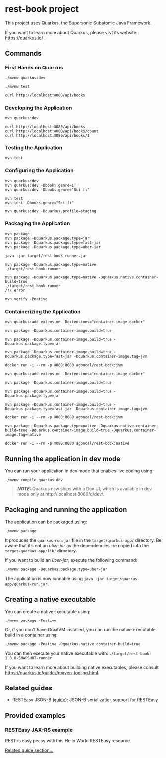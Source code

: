 # rest-book project

This project uses Quarkus, the Supersonic Subatomic Java Framework.

If you want to learn more about Quarkus, please visit its website: https://quarkus.io/ .

## Commands

### First Hands on Quarkus

```shell script
./mvnw quarkus:dev

./mvnw test

curl http://localhost:8080/api/books
```

### Developing the Application

```shell script
mvn quarkus:dev

curl http://localhost:8080/api/books
curl http://localhost:8080/api/books/count
curl http://localhost:8080/api/books/1
```

### Testing the Application

```shell script
mvn test
```

### Configuring the Application

```shell script
mvn quarkus:dev
mvn quarkus:dev -Dbooks.genre=IT
mvn quarkus:dev -Dbooks.genre="Sci fi"

mvn test
mvn test -Dbooks.genre="Sci fi"

mvn quarkus:dev -Dquarkus.profile=staging
```

### Packaging the Application

```shell script
mvn package
mvn package -Dquarkus.package.type=jar
mvn package -Dquarkus.package.type=fast-jar
mvn package -Dquarkus.package.type=uber-jar

java -jar target/rest-book-runner.jar
```

```shell script
mvn package -Dquarkus.package.type=native
./target/rest-book-runner

mvn package -Dquarkus.package.type=native -Dquarkus.native.container-build=true
./target/rest-book-runner
/!\ error
```

```shell script
mvn verify -Pnative
```

### Containerizing the Application

```shell script
mvn quarkus:add-extension -Dextensions="container-image-docker"

mvn package -Dquarkus.container-image.build=true

mvn package -Dquarkus.container-image.build=true -Dquarkus.package.type=jar

mvn package -Dquarkus.container-image.build=true -Dquarkus.package.type=fast-jar -Dquarkus.container-image.tag=jvm

docker run -i --rm -p 8080:8080 agoncal/rest-book:jvm
```

```shell script
mvn quarkus:add-extension -Dextensions="container-image-docker"

mvn package -Dquarkus.container-image.build=true

mvn package -Dquarkus.container-image.build=true -Dquarkus.package.type=jar

mvn package -Dquarkus.container-image.build=true -Dquarkus.package.type=fast-jar -Dquarkus.container-image.tag=jvm

docker run -i --rm -p 8080:8080 agoncal/rest-book:jvm
```

```shell script
mvn package -Dquarkus.package.type=native -Dquarkus.native.container-build=true -Dquarkus.container-image.build=true -Dquarkus.container-image.tag=native

docker run -i --rm -p 8080:8080 agoncal/rest-book:native
```

## Running the application in dev mode

You can run your application in dev mode that enables live coding using:
```shell script
./mvnw compile quarkus:dev
```

> **_NOTE:_**  Quarkus now ships with a Dev UI, which is available in dev mode only at http://localhost:8080/q/dev/.

## Packaging and running the application

The application can be packaged using:
```shell script
./mvnw package
```
It produces the `quarkus-run.jar` file in the `target/quarkus-app/` directory.
Be aware that it’s not an _über-jar_ as the dependencies are copied into the `target/quarkus-app/lib/` directory.

If you want to build an _über-jar_, execute the following command:
```shell script
./mvnw package -Dquarkus.package.type=uber-jar
```

The application is now runnable using `java -jar target/quarkus-app/quarkus-run.jar`.

## Creating a native executable

You can create a native executable using: 
```shell script
./mvnw package -Pnative
```

Or, if you don't have GraalVM installed, you can run the native executable build in a container using: 
```shell script
./mvnw package -Pnative -Dquarkus.native.container-build=true
```

You can then execute your native executable with: `./target/rest-book-1.0.0-SNAPSHOT-runner`

If you want to learn more about building native executables, please consult https://quarkus.io/guides/maven-tooling.html.

## Related guides

- RESTEasy JSON-B ([guide](https://quarkus.io/guides/rest-json)): JSON-B serialization support for RESTEasy

## Provided examples

### RESTEasy JAX-RS example

REST is easy peasy with this Hello World RESTEasy resource.

[Related guide section...](https://quarkus.io/guides/getting-started#the-jax-rs-resources)
